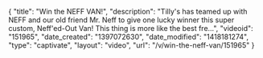 {
    "title": "Win the NEFF VAN!",
    "description": "Tilly's has teamed up with NEFF and our old friend Mr. Neff to give one lucky winner this super custom, Neff'ed-Out Van! This thing is more like the best fre...",
    "videoid": "151965",
    "date_created": "1397072630",
    "date_modified": "1418181274",
    "type": "captivate",
    "layout": "video",
    "url": "\/v\/win-the-neff-van\/151965"
}